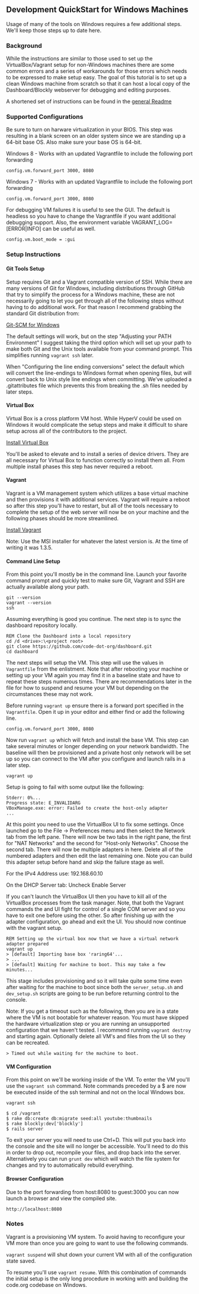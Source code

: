 ## Development QuickStart for Windows Machines

Usage of many of the tools on Windows requires a few additional steps. We'll keep those steps up to date here.

### Background

While the instructions are similar to those used to set up the VirtualBox/Vagrant setup for non-Windows
machines there are some common errors and a series of workarounds for those errors which needs to be
expressed to make setup easy. The goal of this tutorial is to set up a clean Windows machine from scratch
so that it can host a local copy of the Dashboard/Blockly webserver for debugging and editing purposes.

A shortened set of instructions can be found in the [general Readme][1]

### Supported Configurations

Be sure to turn on harware virtualization in your BIOS. This step was resulting in a blank screen on an
older system since we are standing up a 64-bit base OS. Also make sure your base OS is 64-bit.

Windows 8 - Works with an updated Vagrantfile to include the following port forwarding

```
config.vm.forward_port 3000, 8080
```

Windows 7 - Works with an updated Vagrantfile to include the following port forwarding

```
config.vm.forward_port 3000, 8080
```

For debugging VM failures it is useful to see the GUI. The default is headless so you have to change the
Vagrantfile if you want additional debugging support. Also, the environment variable VAGRANT_LOG=[ERROR|INFO]
can be useful as well.

```
config.vm.boot_mode = :gui
```

### Setup Instructions

#### Git Tools Setup

Setup requires Git and a Vagrant compatible version of SSH. While there are many versions of Git for Windows,
including distributions through GitHub that try to simplify the process for a Windows machine, these are not
necessarily going to let you get through all of the following steps without having to do additional work. For
that reason I recommend grabbing the standard Git distribution from:

[Git-SCM for Windows][2]

The default settings will work, but on the step "Adjusting your PATH Environment" I suggest taking the third
option which will set up your path to make both Git and the Unix tools available from your command prompt.
This simplifies running `vagrant ssh` later.

When "Configuring the line ending conversions" select the default which will convert the line-endings to Windows
format when opening files, but will convert back to Unix style line endings when committing. We've uploaded
a .gitattributes file which prevents this from breaking the .sh files needed by later steps.

#### Virtual Box

Virtual Box is a cross platform VM host. While HyperV could be used on Windows it would complicate the setup
steps and make it difficult to share setup across all of the contributors to the project.

[Install Virtual Box](https://www.virtualbox.org/wiki/Downloads)

You'll be asked to elevate and to install a series of device drivers. They are all necessary for Virtual Box
to function correctly so install them all. From multiple install phases this step has never required a reboot.

#### Vagrant

Vagrant is a VM management system which utilizes a base virtual machine and then provisions it with additional
services. Vagrant will require a reboot so after this step you'll have to restart, but all of the tools
necessary to complete the setup of the web server will now be on your machine and the following phases should
be more streamlined.

[Install Vagrant](http://downloads.vagrantup.com/)

Note: Use the MSI installer for whatever the latest version is. At the time of writing it was 1.3.5.

#### Command Line Setup

From this point you'll mostly be in the command line. Launch your favorite command prompt and quickly test to make
sure Git, Vagrant and SSH are actually available along your path.

```
git --version
vagrant --version
ssh
```

Assuming everything is good you continue. The next step is to sync the dashboard repository locally.

```
REM Clone the Dashboard into a local repository
cd /d <drive>:\<project root>
git clone https://github.com/code-dot-org/dashboard.git
cd dashboard
```

The next steps will setup the VM. This step will use the values in `Vagrantfile` from the enlistment. Note
that after rebooting your machine or setting up your VM again you may find it in a baseline state and have
to repeat these steps numerous times. There are recommendations later in the file for how to suspend and resume
your VM but depending on the circumstances these may not work.

Before running `vagrant up` ensure there is a forward port specified in the `Vagrantfile`. Open it up in your
editor and either find or add the following line.

```
config.vm.forward_port 3000, 8080
```

Now run `vagrant up` which will fetch and install the base VM. This step can take several minutes or longer
depending on your network bandwidth. The baseline will then be provisioned and a private host only network
will be set up so you can connect to the VM after you configure and launch rails in a later step.

```
vagrant up
```

Setup is going to fail with some output like the following:

```
Stderr: 0%...
Progress state: E_INVALIDARG
VBoxManage.exe: error: Failed to create the host-only adapter
...
```

At this point you need to use the VirtualBox UI to fix some settings. Once launched go to the File -> Preferences
menu and then select the Network tab from the left pane. There will now be two tabs in the right pane, the
first for "NAT Networks" and the second for "Host-only Networks". Choose the second tab. There will now be multiple
adapters in here. Delete all of the numbered adapters and then edit the last remaining one. Note you can build this
adapter setup before hand and skip the failure stage as well.

For the IPv4 Address use: 192.168.60.10

On the DHCP Server tab: Uncheck Enable Server

If you can't launch the VirtualBox UI then you have to kill all of the VirtualBox processes from the task manager.
Note, that both the Vagrant commands the and UI fight for control of a single COM server and so you have to exit
one before using the other. So after finishing up with the adapter configuration, go ahead and exit the UI. You
should now continue with the vagrant setup.

```
REM Setting up the virtual box now that we have a virtual network adapter prepared
vagrant up
> [default] Importing base box 'raring64'...
> ...
> [default] Waiting for machine to boot. This may take a few minutes...
```

This stage includes provisioning and so it will take quite some time even after waiting for the machine to boot
since both the `server_setup.sh` and `dev_setup.sh` scripts are going to be run before returning control to the
console.

Note: If you get a timeout such as the following, then you are in a state where the VM is not bootable for
whatever reason. You must have skipped the hardware virtualization step or you are running an unsupported
configuration that we haven't tested. I recommend running `vagrant destroy` and starting again. Optionally
delete all VM's and files from the UI so they can be recreated.

```
> Timed out while waiting for the machine to boot.
```

#### VM Configuration

From this point on we'll be working inside of the VM. To enter the VM you'll use the `vagrant ssh` command. Note
commands preceded by a $ are now be executed inside of the ssh terminal and not on the local Windows box.

```
vagrant ssh

$ cd /vagrant
$ rake db:create db:migrate seed:all youtube:thumbnails
$ rake blockly:dev['blockly']
$ rails server
```

To exit your server you will need to use Ctrl+D. This will put you back into the console and the site will no
longer be accessible. You'll need to do this in order to drop out, recompile your files, and drop back into the
server. Alternatively you can run `grunt dev` which will watch the file system for changes and try to automatically
rebuild everything.

#### Browser Configuration

Due to the port forwarding from host:8080 to guest:3000 you can now launch a browser and view the compiled site.

```
http://localhost:8080
```

### Notes

Vagrant is a provisioning VM system. To avoid having to reconfigure your VM more than once you are going to want
to use the following commands.

`vagrant suspend` will shut down your current VM with all of the configuration state saved.

To resume you'll use `vagrant resume`. With this combination of commands the initial setup is the only long
procedure in working with and building the code.org codebase on Windows. 

[1]: https://github.com/code-dot-org/dashboard/blob/master/README.md
[2]: http://www.git-scm.com/download/win
